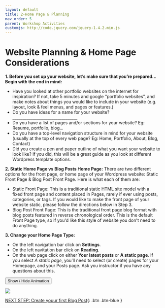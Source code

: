 ```yaml
---
layout: default
title: 2-Home Page & Planning
nav_order: 5
parent: Workshop Activities
customjs: http://code.jquery.com/jquery-1.4.2.min.js
---
```

# Website Planning & Home Page Considerations

**1. Before you set up your website, let’s make sure that you’re prepared... Begin with the end in mind:**
  - Have you looked at other portfolio websites on the internet for inspiration?  If not, take 5 minutes and google “portfolio websites”, and make notes about things you would like to include in your website (e.g. layout, look & feel menus, and pages or features.)
  - Do you have ideas for a name for your website? _________________________________
  - Do you have a list of pages and/or sections for your website? Eg: Resume, portfolio, blog...
  - Do you have a top-level navigation structure in mind for your website (usually at the top of every web page? Eg: Home, Portfolio, About, Blog, Contact)
  - Did you create a pen and paper outline of what you want your website to look like?  If you did, this will be a great guide as you look at different Wordpress template options.

**2. Static Home Page vs Blog Posts Home Page:**
There are two different options for the front page, or home page of your Wordpress website: Static Front Page & Blog Post Front Page. Here is what each of them are:
 - Static Front Page: This is a traditional static HTML site model with a fixed front page and content placed in Pages, rarely if ever using posts, categories, or tags. If you would like to make the front page of your website static, please follow the directions below in Step 3.
  - Blog Post Front Page: This is the traditional front page blog format with blog posts featured in reverse chronological order. This is the default Front Page type, so if you'd like this style of website you don't need to do anything.
 
**3. Change your Home Page Type:**
  - On the left navigation bar click on **Settings**.
  - On the left navitation bar click on **Reading**.
  - On the web page click on either **Your latest posts** or **A static page**. If you select _A static page_, you'll need to select (or create) pages for your Homepage, and your Posts page. Ask you instructor if you have any questions about this.<br>

<button onclick="toggle('gif1')">Show / Hide Animation </button>
<div id="gif1">
<img src="images/homepage-01b.gif">
</div>



<script>  

    function toggle(input) {
        var x = document.getElementById(input);
        if (x.style.display === "none") {
            x.style.display = "block";
        } else {
            x.style.display = "none";
        }
    }
</script>

[NEXT STEP: Create youur first Blog Post](first-blog-post){: .btn .btn-blue }
